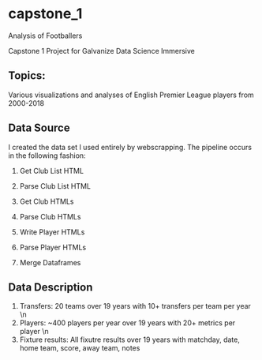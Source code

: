 # capstone_1
Analysis of Footballers

Capstone 1 Project for Galvanize Data Science Immersive

## Topics:
Various visualizations and analyses of English Premier League players from 2000-2018

## Data Source
I created the data set I used entirely by webscrapping. The pipeline occurs in the following fashion:
1. Get Club List HTML

1. Parse Club List HTML

1. Get Club HTMLs

1. Parse Club HTMLs

1. Write Player HTMLs

1. Parse Player HTMLs

1. Merge Dataframes


## Data Description
1. Transfers: 20 teams over 19 years with 10+ transfers per team per year \n
1. Players: ~400 players per year over 19 years with 20+ metrics per player \n
1. Fixture results: All fixutre results over 19 years with matchday, date, home team, score, away team, notes
